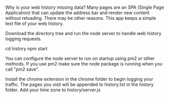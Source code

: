 Why is your web history missing data?  Many pages are an SPA (Single Page Application)
that can update the address bar and render new content without reloading.
There may be other reasons.
This app keeps a simple text file of your web history.  

Download the directory tree and run the node server to handle web history logging requests.

cd history
npm start

You can configure the node server to run on startup using pm2 or other methods.
If you use pm2 make sure the node package is running when you call "pm2 save".

Install the chrome extension in the chrome folder to begin logging your traffic.
The pages you visit will be appended to history.txt in the history folder.
Add your time zone to history/server.js
